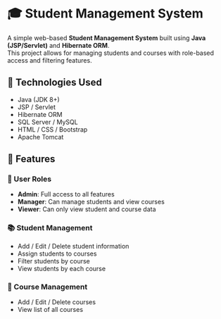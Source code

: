 # 🎓 Student Management System

A simple web-based **Student Management System** built using **Java (JSP/Servlet)** and **Hibernate ORM**.  
This project allows for managing students and courses with role-based access and filtering features.

## 🔧 Technologies Used

- Java (JDK 8+)
- JSP / Servlet
- Hibernate ORM
- SQL Server / MySQL
- HTML / CSS / Bootstrap
- Apache Tomcat

## 🚀 Features

### 👥 User Roles
- **Admin**: Full access to all features
- **Manager**: Can manage students and view courses
- **Viewer**: Can only view student and course data

### 📚 Student Management
- Add / Edit / Delete student information
- Assign students to courses
- Filter students by course
- View students by each course

### 📘 Course Management
- Add / Edit / Delete courses
- View list of all courses

